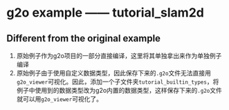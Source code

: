 # g2o example —— tutorial_slam2d

## Different from the original example

1. 原始例子作为g2o项目的一部分直接编译，这里将其单独拿出来作为单独例子编译
2. 原始例子由于使用自定义数据类型，因此保存下来的`.g2o`文件无法直接用`g2o_viewer`可视化。因此，添加一个子文件夹`tutorial_builtin_types`，将例子中使用到的数据类型改为g2o内置的数据类型，这样保存下来的`.g2o`文件就可以用`g2o_viewer`可视化了。